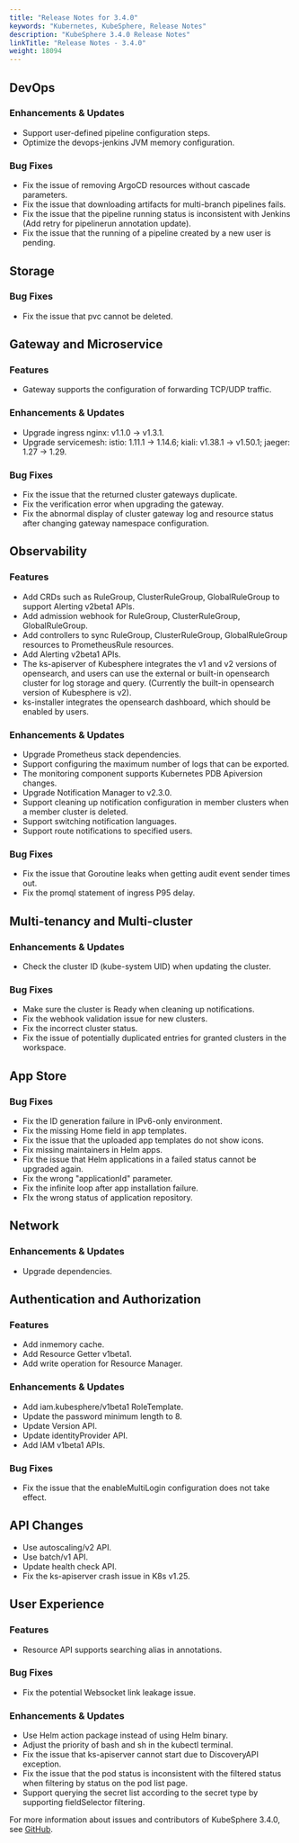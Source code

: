 ```yaml
---
title: "Release Notes for 3.4.0"
keywords: "Kubernetes, KubeSphere, Release Notes"
description: "KubeSphere 3.4.0 Release Notes"
linkTitle: "Release Notes - 3.4.0"
weight: 18094
---
```


## DevOps

### Enhancements & Updates

- Support user-defined pipeline configuration steps. 
- Optimize the devops-jenkins JVM memory configuration. 

### Bug Fixes

- Fix the issue of removing ArgoCD resources without cascade parameters.
- Fix the issue that downloading artifacts for multi-branch pipelines fails. 
- Fix the issue that the pipeline running status is inconsistent with Jenkins (Add retry for pipelinerun annotation update). 
- Fix the issue that the running of a pipeline created by a new user is pending. 


## Storage

### Bug Fixes

- Fix the issue that pvc cannot be deleted.

## Gateway and Microservice

### Features

- Gateway supports the configuration of forwarding TCP/UDP traffic.

### Enhancements & Updates

- Upgrade ingress nginx: v1.1.0 -> v1.3.1.
- Upgrade servicemesh: 
istio: 1.11.1 -> 1.14.6; kiali: v1.38.1 -> v1.50.1; jaeger: 1.27 -> 1.29.

### Bug Fixes

- Fix the issue that the returned cluster gateways duplicate. 
- Fix the verification error when upgrading the gateway. 
- Fix the abnormal display of cluster gateway log and resource status after changing gateway namespace configuration. 

## Observability

### Features

- Add CRDs such as RuleGroup, ClusterRuleGroup, GlobalRuleGroup to support Alerting v2beta1 APIs. 
- Add admission webhook for RuleGroup, ClusterRuleGroup, GlobalRuleGroup. 
- Add controllers to sync RuleGroup, ClusterRuleGroup, GlobalRuleGroup resources to PrometheusRule resources. 
- Add Alerting v2beta1 APIs. 
- The ks-apiserver of Kubesphere integrates the v1 and v2 versions of opensearch, and users can use the external or built-in opensearch cluster for log storage and query. (Currently the built-in opensearch version of Kubesphere is v2). 
- ks-installer integrates the opensearch dashboard, which should be enabled by users. 

### Enhancements & Updates
- Upgrade Prometheus stack dependencies. 
- Support configuring the maximum number of logs that can be exported.
- The monitoring component supports Kubernetes PDB Apiversion changes.
- Upgrade Notification Manager to v2.3.0. 
- Support cleaning up notification configuration in member clusters when a member cluster is deleted. 
- Support switching notification languages. 
- Support route notifications to specified users. 

### Bug Fixes

- Fix the issue that Goroutine leaks when getting audit event sender times out.
- Fix the promql statement of ingress P95 delay. 


## Multi-tenancy and Multi-cluster

### Enhancements & Updates

- Check the cluster ID (kube-system UID) when updating the cluster. 

### Bug Fixes

- Make sure the cluster is Ready when cleaning up notifications.
- Fix the webhook validation issue for new clusters. 
- Fix the incorrect cluster status. 
- Fix the issue of potentially duplicated entries for granted clusters in the workspace.


## App Store

### Bug Fixes

- Fix the ID generation failure in IPv6-only environment. 
- Fix the missing Home field in app templates. 
- Fix the issue that the uploaded app templates do not show icons.
- Fix missing maintainers in Helm apps. 
- Fix the issue that Helm applications in a failed status cannot be upgraded again. 
- Fix the wrong "applicationId" parameter. 
- Fix the infinite loop after app installation failure. 
- FIx the wrong status of application repository. 


## Network

### Enhancements & Updates

- Upgrade dependencies.


## Authentication and Authorization

### Features

- Add inmemory cache.
- Add Resource Getter v1beta1.
- Add write operation for Resource Manager. 

### Enhancements & Updates

- Add iam.kubesphere/v1beta1 RoleTemplate.
- Update the password minimum length to 8.
- Update Version API.
- Update identityProvider API. 
- Add IAM v1beta1 APIs. 

### Bug Fixes

- Fix the issue that the enableMultiLogin configuration does not take effect.

## API Changes

- Use autoscaling/v2 API.
- Use batch/v1 API. 
- Update health check API.
- Fix the ks-apiserver crash issue in K8s v1.25.


## User Experience

### Features

- Resource API supports searching alias in annotations. 

### Bug Fixes

- Fix the potential Websocket link leakage issue. 

### Enhancements & Updates
- Use Helm action package instead of using Helm binary.  
- Adjust the priority of bash and sh in the kubectl terminal.
- Fix the issue that ks-apiserver cannot start due to DiscoveryAPI exception.
- Fix the issue that the pod status is inconsistent with the filtered status when filtering by status on the pod list page. 
- Support querying the secret list according to the secret type by supporting fieldSelector filtering.

For more information about issues and contributors of KubeSphere 3.4.0, see [GitHub](https://github.com/kubesphere/kubesphere/blob/master/CHANGELOG/CHANGELOG-3.4.0.md).